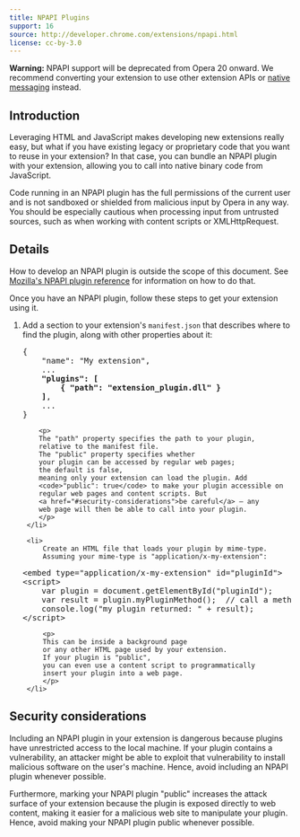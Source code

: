 ```yaml
---
title: NPAPI Plugins
support: 16
source: http://developer.chrome.com/extensions/npapi.html
license: cc-by-3.0
---
```

<p class="alert"><strong>Warning:</strong> NPAPI support will be deprecated from Opera 20 onward. We recommend converting your extension to use other extension APIs or <a href="tut_message_passing.html#native_messaging">native messaging</a> instead.</p>


<h2 id="introduction">Introduction</h2>

<p>
Leveraging HTML and JavaScript makes developing new extensions really easy,
but what if you have existing legacy or proprietary code that you want to reuse in your extension? In that case, you can bundle an NPAPI plugin with your extension, allowing you to call into native binary code from JavaScript.
</p>

<p>Code running in an NPAPI plugin has the full permissions of the current user and is not sandboxed or shielded from malicious input by Opera in any way. You should be especially cautious when processing input from untrusted sources, such as when working with content scripts or XMLHttpRequest.</p>

<h2 id="details">Details</h2>

<p>
How to develop an NPAPI plugin is outside the scope of this document.
See <a href="https://developer.mozilla.org/en/Plugins">Mozilla's
NPAPI plugin reference</a> for information on how to do that.
</p>

<p>
Once you have an NPAPI plugin, follow these steps to get your extension using it.
</p>

<ol>
	<li>
		Add a section to your extension's <code>manifest.json</code>
		that describes where to find the plugin,
		along with other properties about it:

<pre class="prettyprint">{
	"name": "My extension",
	...
	<b>"plugins": [
		{ "path": "extension_plugin.dll" }
	]</b>,
	...
}</pre>

		<p>
		The "path" property specifies the path to your plugin,
		relative to the manifest file.
		The "public" property specifies whether
		your plugin can be accessed by regular web pages;
		the default is false,
		meaning only your extension can load the plugin. Add
		<code>"public": true</code> to make your plugin accessible on
		regular web pages and content scripts. But
		<a href="#security-considerations">be careful</a> — any
		web page will then be able to call into your plugin.
		</p>
	 </li>

	 <li>
		 Create an HTML file that loads your plugin by mime-type.
		 Assuming your mime-type is "application/x-my-extension":

<pre class="prettyprint">
&lt;embed type="application/x-my-extension" id="pluginId"></embed>
&lt;script>
	var plugin = document.getElementById("pluginId");
	var result = plugin.myPluginMethod();  // call a method in your plugin
	console.log("my plugin returned: " + result);
&lt;/script></pre>

		 <p>
		 This can be inside a background page
		 or any other HTML page used by your extension.
		 If your plugin is "public",
		 you can even use a content script to programmatically
		 insert your plugin into a web page.
		 </p>
	 </li>
</ol>

<h2 id="security-considerations">Security considerations</h2>

<p>
Including an NPAPI plugin in your extension is dangerous because plugins
have unrestricted access to the local machine. If your plugin contains
a vulnerability, an attacker might be able to exploit that vulnerability
to install malicious software on the user's machine. Hence, avoid
including an NPAPI plugin whenever possible.
</p>

<p>
Furthermore, marking your NPAPI plugin "public" increases the attack surface of your
extension because the plugin is exposed directly to web content, making
it easier for a malicious web site to manipulate your plugin. Hence,
avoid making your NPAPI plugin public whenever possible.
</p>

